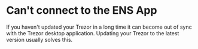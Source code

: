 # Can't connect to the ENS App

If you haven't updated your Trezor in a long time it can become out of sync with the Trezor desktop  application. Updating your Trezor to the latest version usually solves this.
